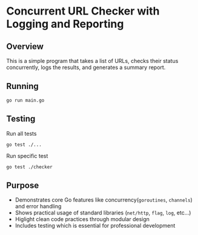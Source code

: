 # Concurrent URL Checker with Logging and Reporting

## Overview

This is a simple program that takes a list of URLs, checks their status concurrently, logs the results, and generates a summary report.

## Running

```
go run main.go
```

## Testing

Run all tests

```
go test ./...
```

Run specific test

```
go test ./checker
```

## Purpose

- Demonstrates core Go features like concurrency(`goroutines`, `channels`) and error handling
- Shows practical usage of standard libraries (`net/http`, `flag`, `log`, etc...)
- Higlight clean code practices through modular design
- Includes testing which is essential for professional development
